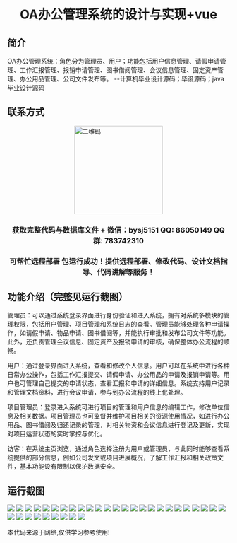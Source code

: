<p><h1 align="center">OA办公管理系统的设计与实现+vue</h1></p>

## 简介
OA办公管理系统：角色分为管理员、用户；功能包括用户信息管理、请假申请管理、工作汇报管理、报销申请管理、图书借阅管理、会议信息管理、固定资产管理、办公用品管理、公司文件发布等。    --计算机毕业设计源码；毕设源码；java毕业设计源码


## 联系方式
<img src="https://bs-1329754181.cos.ap-shanghai.myqcloud.com/wx.jpg" alt="二维码" style="display: block; margin: 0 auto;" width="200px">
<p><h3 align="center">获取完整代码与数据库文件 + 微信：bysj5151 QQ: 86050149 QQ群: 783742310</h3></p>
<p><h3 align="center">可帮忙远程部署 包运行成功！提供远程部署、修改代码、设计文档指导、代码讲解等服务！</h3></p>

## 功能介绍（完整见运行截图）
管理员：可以通过系统登录界面进行身份验证和进入系统，拥有对系统多模块的管理权限，包括用户管理、项目管理和系统日志的查看。管理员能够处理各种申请操作，如请假申请、物品申请、图书借阅等，并能执行审批和发布公司文件等功能。此外，还负责管理会议信息、固定资产及报销申请的审核，确保整体办公流程的顺畅。

用户：通过登录界面进入系统，查看和修改个人信息。用户可以在系统中进行各种日常办公操作，包括工作汇报提交、请假申请、办公用品的申请及报销申请等。用户也可管理自己提交的申请状态，查看汇报和申请的详细信息。系统支持用户记录和管理文档资料，进行会议申请，参与到办公流程的线上化处理。

项目管理员：登录进入系统可进行项目的管理和用户信息的编辑工作，修改单位信息及相关数据。项目管理员也可监督并维护项目相关的资源使用情况，如进行办公用品、图书借阅及归还记录的管理，对相关物资和会议信息进行登记及更新，实现对项目运营状态的实时掌控与优化。

访客：在系统主页浏览，通过角色选择注册为用户或管理员，与此同时能够查看系统提供的部分信息，例如公司发文或项目进展概况，了解工作汇报和相关政策文件，基本功能设有限制以保护数据安全。


## 运行截图
![](https://bs-1329754181.cos.ap-shanghai.myqcloud.com/ssm/OfficeManagementSystem/img/001.jpg)
![](https://bs-1329754181.cos.ap-shanghai.myqcloud.com/ssm/OfficeManagementSystem/img/002.jpg)
![](https://bs-1329754181.cos.ap-shanghai.myqcloud.com/ssm/OfficeManagementSystem/img/003.jpg)
![](https://bs-1329754181.cos.ap-shanghai.myqcloud.com/ssm/OfficeManagementSystem/img/004.jpg)
![](https://bs-1329754181.cos.ap-shanghai.myqcloud.com/ssm/OfficeManagementSystem/img/005.jpg)
![](https://bs-1329754181.cos.ap-shanghai.myqcloud.com/ssm/OfficeManagementSystem/img/006.jpg)
![](https://bs-1329754181.cos.ap-shanghai.myqcloud.com/ssm/OfficeManagementSystem/img/007.jpg)
![](https://bs-1329754181.cos.ap-shanghai.myqcloud.com/ssm/OfficeManagementSystem/img/008.jpg)
![](https://bs-1329754181.cos.ap-shanghai.myqcloud.com/ssm/OfficeManagementSystem/img/009.jpg)
![](https://bs-1329754181.cos.ap-shanghai.myqcloud.com/ssm/OfficeManagementSystem/img/010.jpg)
![](https://bs-1329754181.cos.ap-shanghai.myqcloud.com/ssm/OfficeManagementSystem/img/011.jpg)
![](https://bs-1329754181.cos.ap-shanghai.myqcloud.com/ssm/OfficeManagementSystem/img/012.jpg)
![](https://bs-1329754181.cos.ap-shanghai.myqcloud.com/ssm/OfficeManagementSystem/img/013.jpg)
![](https://bs-1329754181.cos.ap-shanghai.myqcloud.com/ssm/OfficeManagementSystem/img/014.jpg)
![](https://bs-1329754181.cos.ap-shanghai.myqcloud.com/ssm/OfficeManagementSystem/img/015.jpg)
![](https://bs-1329754181.cos.ap-shanghai.myqcloud.com/ssm/OfficeManagementSystem/img/016.jpg)
![](https://bs-1329754181.cos.ap-shanghai.myqcloud.com/ssm/OfficeManagementSystem/img/017.jpg)
![](https://bs-1329754181.cos.ap-shanghai.myqcloud.com/ssm/OfficeManagementSystem/img/018.jpg)
![](https://bs-1329754181.cos.ap-shanghai.myqcloud.com/ssm/OfficeManagementSystem/img/019.jpg)
![](https://bs-1329754181.cos.ap-shanghai.myqcloud.com/ssm/OfficeManagementSystem/img/020.jpg)
![](https://bs-1329754181.cos.ap-shanghai.myqcloud.com/ssm/OfficeManagementSystem/img/021.jpg)
![](https://bs-1329754181.cos.ap-shanghai.myqcloud.com/ssm/OfficeManagementSystem/img/022.jpg)
![](https://bs-1329754181.cos.ap-shanghai.myqcloud.com/ssm/OfficeManagementSystem/img/023.jpg)
![](https://bs-1329754181.cos.ap-shanghai.myqcloud.com/ssm/OfficeManagementSystem/img/024.jpg)
![](https://bs-1329754181.cos.ap-shanghai.myqcloud.com/ssm/OfficeManagementSystem/img/025.jpg)
![](https://bs-1329754181.cos.ap-shanghai.myqcloud.com/ssm/OfficeManagementSystem/img/026.jpg)
![](https://bs-1329754181.cos.ap-shanghai.myqcloud.com/ssm/OfficeManagementSystem/img/027.jpg)
![](https://bs-1329754181.cos.ap-shanghai.myqcloud.com/ssm/OfficeManagementSystem/img/028.jpg)
![](https://bs-1329754181.cos.ap-shanghai.myqcloud.com/ssm/OfficeManagementSystem/img/029.jpg)
![](https://bs-1329754181.cos.ap-shanghai.myqcloud.com/ssm/OfficeManagementSystem/img/030.jpg)
![](https://bs-1329754181.cos.ap-shanghai.myqcloud.com/ssm/OfficeManagementSystem/img/031.jpg)
![](https://bs-1329754181.cos.ap-shanghai.myqcloud.com/ssm/OfficeManagementSystem/img/032.jpg)
![](https://bs-1329754181.cos.ap-shanghai.myqcloud.com/ssm/OfficeManagementSystem/img/033.jpg)
![](https://bs-1329754181.cos.ap-shanghai.myqcloud.com/ssm/OfficeManagementSystem/img/034.jpg)

<p>本代码来源于网络,仅供学习参考使用!</p>
